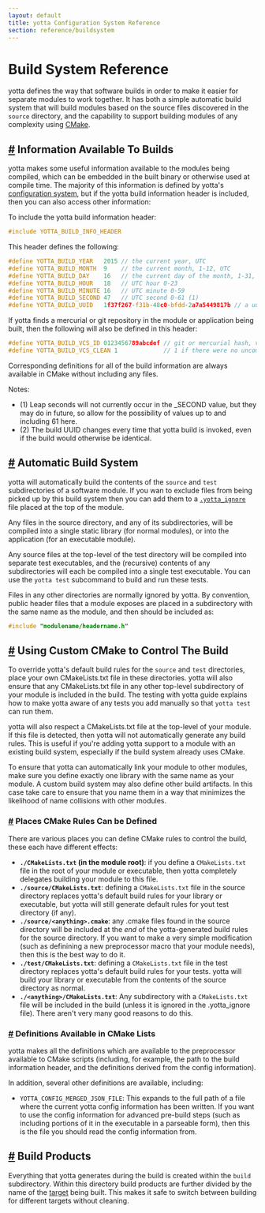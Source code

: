```yaml
---
layout: default
title: yotta Configuration System Reference
section: reference/buildsystem
---
```


# Build System Reference

yotta defines the way that software builds in order to make it easier for
separate modules to work together. It has both a simple automatic build system
that will build modules based on the source files discovered in the `source`
directory, and the capability to support building modules of any complexity
using [CMake](http://cmake.org).

## <a href="#info" name="info">#</a> Information Available To Builds

yotta makes some useful information available to the modules being compiled, which
can be embedded in the built binary or otherwise used at compile time. The
majority of this information is defined by yotta's [configuration
system](/reference/config.html), but if the yotta build information header is
included, then you can also access other information:

To include the yotta build information header:

```C
#include YOTTA_BUILD_INFO_HEADER
```

This header defines the following:

```C
#define YOTTA_BUILD_YEAR   2015 // the current year, UTC
#define YOTTA_BUILD_MONTH  9    // the current month, 1-12, UTC
#define YOTTA_BUILD_DAY    16   // the current day of the month, 1-31, UTC
#define YOTTA_BUILD_HOUR   18   // UTC hour 0-23
#define YOTTA_BUILD_MINUTE 16   // UTC minute 0-59
#define YOTTA_BUILD_SECOND 47   // UTC second 0-61 (1)
#define YOTTA_BUILD_UUID   1f37f267-f31b-48c0-bfdd-2a7a5449817b // a uuid representing the build (2)
```

If yotta finds a mercurial or git repository in the module or application being
built, then the following will also be defined in this header:

```C
#define YOTTA_BUILD_VCS_ID 0123456789abcdef // git or mercurial hash, variable length up to 40 characters
#define YOTTA_BUILD_VCS_CLEAN 1             // 1 if there were no uncommitted changes, else 0
```

Corresponding definitions for all of the build information are always available
in CMake without including any files.

Notes:

 * (1) Leap seconds will not currently occur in the _SECOND value, but they may do
   in future, so allow for the possibility of values up to and including 61 here.
 * (2) The build UUID changes every time that yotta build is invoked, even if the
   build would otherwise be identical.



## <a href="#automatic" name="automatic">#</a> Automatic Build System

yotta will automatically build the contents of the `source` and `test`
subdirectories of a software module. If you wan to exclude files from being
picked up by this build system then you can add them to a
[`.yotta_ignore`](/reference/ignore.html) file placed at the top of the module.

Any files in the source directory, and any of its subdirectories, will be
compiled into a single static library (for normal modules), or into the
application (for an executable module).

Any source files at the top-level of the test directory will be compiled into
separate test executables, and the (recursive) contents of any subdirectories
will each be compiled into a single test executable. You can use the
`yotta test` subcommand to build and run these tests.

Files in any other directories are normally ignored by yotta. By convention,
public header files that a module exposes are placed in a subdirectory with the
same name as the module, and then should be included as:

```C
#include "modulename/headername.h"
```


## <a href="#custom-cmake" name="custom-cmake">#</a> Using Custom CMake to Control The Build

To override yotta's default build rules for the `source` and `test`
directories, place your own CMakeLists.txt file in these directories. yotta
will also ensure that any CMakeLists.txt file in any other top-level
subdirectory of your module is included in the build. The testing with yotta
guide explains how to make yotta aware of any tests you add manually so that
`yotta test` can run them.

yotta will also respect a CMakeLists.txt file at the top-level of your module.
If this file is detected, then yotta will not automatically generate any build
rules. This is useful if you're adding yotta support to a module with an
existing build system, especially if the build system already uses CMake.

To ensure that yotta can automatically link your module to other modules, make
sure you define exactly one library with the same name as your module. A custom
build system may also define other build artifacts. In this case take care to
ensure that you name them in a way that minimizes the likelihood of name
collisions with other modules.

### <a href="#cmakelists" name="cmakelists">#</a> Places CMake Rules Can be Defined

There are various places you can define CMake rules to control the build, these
each have different effects:

 * **`./CMakeLists.txt` (in the module root)**: if you define a
   `CMakeLists.txt` file in the root of your module or executable, then yotta
   completely delegates building your module to this file.
 * **`./source/CMakeLists.txt`**: defining a `CMakeLists.txt` file in the
   source directory replaces yotta's default build rules for your library or
   executable, but yotta will still generate default rules for yout test
   directory (if any).
 * **`./source/<anything>.cmake`**: any .cmake files found in the source
   directory will be included at the *end* of the yotta-generated build rules
   for the source directory. If you want to make a very simple modification
   (such as definining a new preprocessor macro that your module needs), then
   this is the best way to do it. 
 * **`./test/CMakeLists.txt`**: defining a `CMakeLists.txt` file in the
   test directory replaces yotta's default build rules for your tests. yotta
   will build your library or executable from the contents of the source
   directory as normal.
 * **`./<anything>/CMakeLists.txt`**: Any subdirectory with a `CMakeLists.txt`
   file will be included in the build (unless it is ignored in the
   .yotta_ignore file). There aren't very many good reasons to do this.


### <a href="#cmake-definitions" name="cmake-definitions">#</a> Definitions Available in CMake Lists

yotta makes all the definitions which are available to the preprocessor
available to CMake scripts (including, for example, the path to the build
information header, and the definitions derived from the config information).

In addition, several other definitions are available, including:

 * `YOTTA_CONFIG_MERGED_JSON_FILE`: This expands to the full path of a file
   where the current yotta config information has been written. If you want to
   use the config information for advanced pre-build steps (such as including
   portions of it in the executable in a parseable form), then this is the file
   you should read the config information from.


## <a href="#build-products" name="build-products">#</a> Build Products

Everything that yotta generates during the build is created within the `build`
subdirectory. Within this directory build products are further divided by the
name of the [target](tutorial/targets.html) being built. This makes it safe to
switch between building for different targets without cleaning.

